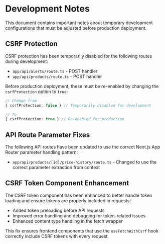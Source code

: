 # Development Notes

This document contains important notes about temporary development configurations that must be adjusted before production deployment.

## CSRF Protection

CSRF protection has been temporarily disabled for the following routes during development:

- `app/api/alerts/route.ts` - POST handler
- `app/api/products/route.ts` - POST handler

Before production deployment, these must be re-enabled by changing the `csrfProtection` option to `true`:

```typescript
// Change from
{ csrfProtection: false } // Temporarily disabled for development

// To
{ csrfProtection: true } // Re-enabled for production
```

## API Route Parameter Fixes

The following API routes have been updated to use the correct Next.js App Router parameter handling pattern:

- `app/api/products/[id]/price-history/route.ts` - Changed to use the correct parameter extraction from context

## CSRF Token Component Enhancement

The CSRF token component has been enhanced to better handle token loading and ensure tokens are properly included in requests:

- Added token preloading before API requests
- Improved error handling and debugging for token-related issues
- Enhanced content type handling in the fetch wrapper

This fix ensures frontend components that use the `useFetchWithCsrf` hook correctly include CSRF tokens with every request.
